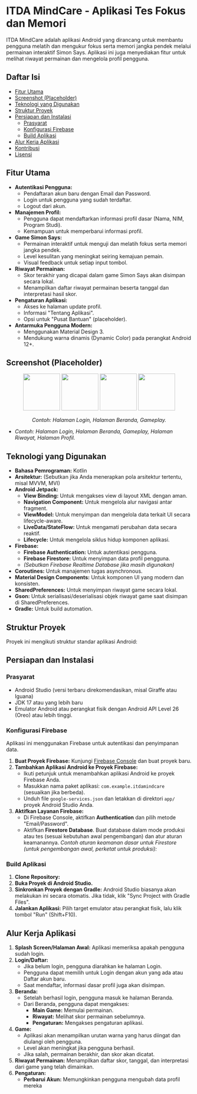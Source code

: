 # ITDA MindCare - Aplikasi Tes Fokus dan Memori

ITDA MindCare adalah aplikasi Android yang dirancang untuk membantu pengguna melatih dan mengukur fokus serta memori jangka pendek melalui permainan interaktif Simon Says. Aplikasi ini juga menyediakan fitur untuk melihat riwayat permainan dan mengelola profil pengguna.

## Daftar Isi
- [Fitur Utama](#fitur-utama)
- [Screenshot (Placeholder)](#screenshot-placeholder)
- [Teknologi yang Digunakan](#teknologi-yang-digunakan)
- [Struktur Proyek](#struktur-proyek)
- [Persiapan dan Instalasi](#persiapan-dan-instalasi)
  - [Prasyarat](#prasyarat)
  - [Konfigurasi Firebase](#konfigurasi-firebase)
  - [Build Aplikasi](#build-aplikasi)
- [Alur Kerja Aplikasi](#alur-kerja-aplikasi)
- [Kontribusi](#kontribusi)
- [Lisensi](#lisensi)

## Fitur Utama
*   **Autentikasi Pengguna:**
    *   Pendaftaran akun baru dengan Email dan Password.
    *   Login untuk pengguna yang sudah terdaftar.
    *   Logout dari akun.
*   **Manajemen Profil:**
    *   Pengguna dapat mendaftarkan informasi profil dasar (Nama, NIM, Program Studi).
    *   Kemampuan untuk memperbarui informasi profil.
*   **Game Simon Says:**
    *   Permainan interaktif untuk menguji dan melatih fokus serta memori jangka pendek.
    *   Level kesulitan yang meningkat seiring kemajuan pemain.
    *   Visual feedback untuk setiap input tombol.
*   **Riwayat Permainan:**
    *   Skor terakhir yang dicapai dalam game Simon Says akan disimpan secara lokal.
    *   Menampilkan daftar riwayat permainan beserta tanggal dan interpretasi hasil skor.
*   **Pengaturan Aplikasi:**
    *   Akses ke halaman update profil.
    *   Informasi "Tentang Aplikasi".
    *   Opsi untuk "Pusat Bantuan" (placeholder).
*   **Antarmuka Pengguna Modern:**
    *   Menggunakan Material Design 3.
    *   Mendukung warna dinamis (Dynamic Color) pada perangkat Android 12+.

## Screenshot (Placeholder)
<p align="center">
  <img src="https://github.com/user-attachments/assets/31a9e7ac-dc81-4c7b-b6a9-49231cf493f3" width="100">
  <img src="https://github.com/user-attachments/assets/379c823e-a4ac-4a18-926b-b00ec75147fc" width="100">
  <img src="https://github.com/user-attachments/assets/bbe29b6d-4af9-42bb-bdb8-b794c52747cb" width="100">
  <img src="https://github.com/user-attachments/assets/5ac93745-e85c-4a19-8c0b-f7fdc7a2660d" width="100">
</p>
<p align="center">
  <em>Contoh: Halaman Login, Halaman Beranda, Gameplay.</em>
</p>

*   *Contoh: Halaman Login, Halaman Beranda, Gameplay, Halaman Riwayat, Halaman Profil.*

## Teknologi yang Digunakan
*   **Bahasa Pemrograman:** Kotlin
*   **Arsitektur:** (Sebutkan jika Anda menerapkan pola arsitektur tertentu, misal MVVM, MVI)
*   **Android Jetpack:**
    *   **View Binding:** Untuk mengakses view di layout XML dengan aman.
    *   **Navigation Component:** Untuk mengelola alur navigasi antar fragment.
    *   **ViewModel:** Untuk menyimpan dan mengelola data terkait UI secara lifecycle-aware.
    *   **LiveData/StateFlow:** Untuk mengamati perubahan data secara reaktif.
    *   **Lifecycle:** Untuk mengelola siklus hidup komponen aplikasi.
*   **Firebase:**
    *   **Firebase Authentication:** Untuk autentikasi pengguna.
    *   **Firebase Firestore:** Untuk menyimpan data profil pengguna.
    *   *(Sebutkan Firebase Realtime Database jika masih digunakan)*
*   **Coroutines:** Untuk manajemen tugas asynchronous.
*   **Material Design Components:** Untuk komponen UI yang modern dan konsisten.
*   **SharedPreferences:** Untuk menyimpan riwayat game secara lokal.
*   **Gson:** Untuk serialisasi/deserialisasi objek riwayat game saat disimpan di SharedPreferences.
*   **Gradle:** Untuk build automation.

## Struktur Proyek
Proyek ini mengikuti struktur standar aplikasi Android:

## Persiapan dan Instalasi

### Prasyarat
*   Android Studio (versi terbaru direkomendasikan, misal Giraffe atau Iguana)
*   JDK 17 atau yang lebih baru
*   Emulator Android atau perangkat fisik dengan Android API Level 26 (Oreo) atau lebih tinggi.

### Konfigurasi Firebase
Aplikasi ini menggunakan Firebase untuk autentikasi dan penyimpanan data.
1.  **Buat Proyek Firebase:** Kunjungi [Firebase Console](https://console.firebase.google.com/) dan buat proyek baru.
2.  **Tambahkan Aplikasi Android ke Proyek Firebase:**
    *   Ikuti petunjuk untuk menambahkan aplikasi Android ke proyek Firebase Anda.
    *   Masukkan nama paket aplikasi: `com.example.itdamindcare` (sesuaikan jika berbeda).
    *   Unduh file `google-services.json` dan letakkan di direktori `app/` proyek Android Studio Anda.
3.  **Aktifkan Layanan Firebase:**
    *   Di Firebase Console, aktifkan **Authentication** dan pilih metode "Email/Password".
    *   Aktifkan **Firestore Database**. Buat database dalam mode produksi atau tes (sesuai kebutuhan awal pengembangan) dan atur aturan keamanannya.
        *Contoh aturan keamanan dasar untuk Firestore (untuk pengembangan awal, perketat untuk produksi):*

### Build Aplikasi
1.  **Clone Repository:**
2.  **Buka Proyek di Android Studio.**
3.  **Sinkronkan Proyek dengan Gradle:** Android Studio biasanya akan melakukan ini secara otomatis. Jika tidak, klik "Sync Project with Gradle Files".
4.  **Jalankan Aplikasi:** Pilih target emulator atau perangkat fisik, lalu klik tombol "Run" (Shift+F10).

## Alur Kerja Aplikasi
1.  **Splash Screen/Halaman Awal:** Aplikasi memeriksa apakah pengguna sudah login.
2.  **Login/Daftar:**
    *   Jika belum login, pengguna diarahkan ke halaman Login.
    *   Pengguna dapat memilih untuk Login dengan akun yang ada atau Daftar akun baru.
    *   Saat mendaftar, informasi dasar profil juga akan disimpan.
3.  **Beranda:**
    *   Setelah berhasil login, pengguna masuk ke halaman Beranda.
    *   Dari Beranda, pengguna dapat mengakses:
        *   **Main Game:** Memulai permainan.
        *   **Riwayat:** Melihat skor permainan sebelumnya.
        *   **Pengaturan:** Mengakses pengaturan aplikasi.
4.  **Game:**
    *   Aplikasi akan menampilkan urutan warna yang harus diingat dan diulangi oleh pengguna.
    *   Level akan meningkat jika pengguna berhasil.
    *   Jika salah, permainan berakhir, dan skor akan dicatat.
5.  **Riwayat Permainan:** Menampilkan daftar skor, tanggal, dan interpretasi dari game yang telah dimainkan.
6.  **Pengaturan:**
    *   **Perbarui Akun:** Memungkinkan pengguna mengubah data profil mereka
